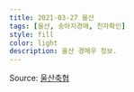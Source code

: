 ```yaml
---
title: 2021-03-27 울산
tags: [울산, 송아지경매, 친자확인]
style: fill
color: light
description: 울산 경매우 정보.
---
```


Source: [울산축협](http://ulcf.nonghyup.com/user/indexSub.do?codyMenuSeq=510578119&siteId=ulcf)
